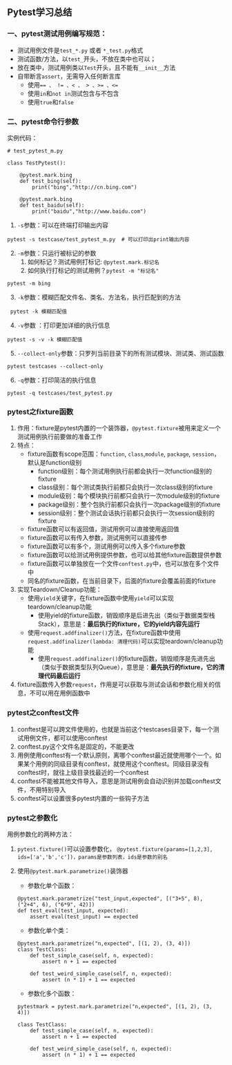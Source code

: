 ## Pytest学习总结
### 一、pytest测试用例编写规范：
* 测试用例文件是`test_*.py` 或者 `*_test.py`格式
* 测试函数/方法，以`test_`开头，不放在类中也可以；
* 放在类中，测试用例类以`Test`开头，且不能有`__init__`方法
* 自带断言`assert`，无需导入任何断言库
    * 使用`== 、 != 、< 、 > 、>= 、<=`
    * 使用`in`和`not in`测试包含与不包含  
    * 使用`true`和`false`

### 二、pytest命令行参数
实例代码：
```
# test_pytest_m.py

class TestPytest():

    @pytest.mark.bing
    def test_bing(self):
        print("bing","http://cn.bing.com")
    
    @pytest.mark.bing
    def test_baidu(self):
        print("baidu","http://www.baidu.com")

```

1. `-s`参数：可以在终端打印输出内容
```
pytest -s testcase/test_pytest_m.py  # 可以打印出print输出内容
```
2. `-m`参数：只运行被标记的参数
    1. 如何标记？测试用例打标记: `@pytest.mark.标记名`
    2. 如何执行打标记的测试用例？`pytest -m "标记名"  `
```
pytest -m bing
```

3. `-k`参数：模糊匹配文件名、类名、方法名，执行匹配到的方法  
```
 pytest -k 模糊匹配值
```
4. `-v`参数 ：打印更加详细的执行信息  
```
pytest -s -v -k 模糊匹配值
```
5. `--collect-only`参数：只罗列当前目录下的所有测试模块、测试类、测试函数  
```
pytest testcases --collect-only
```
6. `-q`参数：打印简洁的执行信息
```
pytest -q testcases/test_pytest.py
```

### pytest之fixture函数
1. 作用：fixture是pytest内置的一个装饰器，`@pytest.fixture`被用来定义一个测试用例执行前要做的准备工作
2. 特点：
    * fixture函数有scope范围：`function`, `class`,`module`, `package`, `session`，默认是function级别
        * function级别：每个测试用例执行前都会执行一次function级别的fixture  
        * class级别：每个测试类执行前都只会执行一次class级别的fixture  
        * module级别：每个模块执行前都只会执行一次module级别的fixture  
        * package级别：整个包执行前都只会执行一次package级别的fixture  
        * session级别：整个测试会话执行前都只会执行一次session级别的fixture  
    * fixture函数可以有返回值，测试用例可以直接使用返回值
    * fixture函数可以有传入参数，测试用例可以直接传参
    * fixture函数可以有多个，测试用例可以传入多个fixture参数
    * fixture函数可以给测试用例提供参数，也可以给其他fixture函数提供参数
    * fixture函数可以单独放在一个文件`conftest.py`中，也可以放在多个文件中
    * 同名的fixture函数，在当前目录下，后面的fixture会覆盖前面的fixture
3. 实现Teardown/Cleanup功能：
    * 使用`yield`关键字，在fixture函数中使用`yield`可以实现teardown/cleanup功能
        * 使用yield的fixture函数，销毁顺序是后进先出（类似于数据类型栈Stack），意思是：**最后执行的fixture，它的yield内容先运行**
    * 使用`request.addfinalizer()`方法，在fixture函数中使用`request.addfinalizer(lambda: 清理代码)`可以实现teardown/cleanup功能
        * 使用`request.addfinalizer()`的fixture函数，销毁顺序是先进先出（类似于数据类型队列Queue），意思是：**最先执行的fixture，它的清理代码最后运行**
4. fixture函数传入参数`request`，作用是可以获取与测试会话和参数化相关的信息，不可以用在用例函数中


### pytest之conftest文件
1. conftest是可以跨文件使用的，也就是当前这个testcases目录下，每一个测试用例文件，都可以使用conftest
2. conftest.py这个文件名是固定的，不能更改
3. 用例使用conftest有一个默认原则，离哪个conftest最近就使用哪个一个。如果某个用例的同级目录有conftest，就使用这个conftest。同级目录没有conftest时，就往上级目录找最近的一个conftest
4. conftest不能被其他文件导入，意思是测试用例会自动识别并加载conftest文件，不用特别导入
5. conftest可以设置很多pytest内置的一些钩子方法

### pytest之参数化
用例参数化的两种方法：  
1. `pytest.fixture()`可以设置参数化，
`@pytest.fixture(params=[1,2,3], ids=['a','b','c'])，params是参数列表，ids是参数的别名`

2. 使用`@pytest.mark.parametrize()`装饰器
    * 参数化单个函数：
    ```
    @pytest.mark.parametrize("test_input,expected", [("3+5", 8), ("2+4", 6), ("6*9", 42)])
    def test_eval(test_input, expected):
        assert eval(test_input) == expected
    ```
    * 参数化单个类：
    ```
    @pytest.mark.parametrize("n,expected", [(1, 2), (3, 4)])
    class TestClass:
        def test_simple_case(self, n, expected):
            assert n + 1 == expected

        def test_weird_simple_case(self, n, expected):
            assert (n * 1) + 1 == expected
    ```
    * 参数化多个函数：
    ```
    pytestmark = pytest.mark.parametrize("n,expected", [(1, 2), (3, 4)])

    class TestClass:
        def test_simple_case(self, n, expected):
            assert n + 1 == expected

        def test_weird_simple_case(self, n, expected):
            assert (n * 1) + 1 == expected
    ```